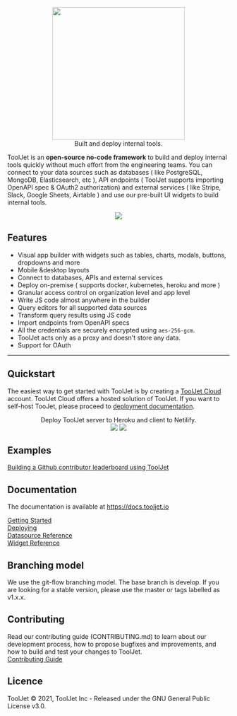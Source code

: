 <p align="center">
  <img src="https://app.tooljet.io/assets/images/logo-text.svg" width="300" />
  <br/>
  Built and deploy internal tools.
</p>


ToolJet is an **open-source no-code framework** to build and deploy internal tools quickly without much effort from the engineering teams. You can connect to your data sources such as databases ( like PostgreSQL, MongoDB, Elasticsearch, etc ), API endpoints ( ToolJet supports importing OpenAPI spec & OAuth2 authorization) and external services ( like Stripe, Slack, Google Sheets, Airtable ) and use our pre-built UI widgets to build internal tools.

<p align="center">
  <kbd>
    <img src="https://user-images.githubusercontent.com/7828962/120830570-4211a000-c57c-11eb-97f5-a650b177a082.png" />
  </kbd>
</p>


## Features

- Visual app builder with widgets such as tables, charts, modals, buttons, dropdowns and more
- Mobile &desktop layouts
- Connect to databases, APIs and external services
- Deploy on-premise ( supports docker, kubernetes, heroku and more )
- Granular access control on organization level and app level
- Write JS code almost anywhere in the builder
- Query editors for all supported data sources
- Transform query results using JS code 
- Import endpoints from OpenAPI specs 
- All the credentials are securely encrypted using `aes-256-gcm`.
- ToolJet acts only as a proxy and doesn't store any data.
- Support for OAuth

<hr>

## Quickstart 
The easiest way to get started with ToolJet is by creating a [ToolJet Cloud](https://tooljet.io) account. ToolJet Cloud offers a hosted solution of ToolJet. If you want to self-host TooJet, please proceed to [deployment documentation](https://docs.tooljet.io/docs/setup/architecture).

<p align="center">
Deploy ToolJet server to Heroku and client to Netilify.  <br>
<a href="https://heroku.com/deploy?template=https://github.com/tooljet/tooljet/tree/main"><img src="https://www.herokucdn.com/deploy/button.svg" /></a>
  <a href="https://app.netlify.com/start/deploy?repository=https://github.com/tooljet/tooljet/tree/main"><img src="https://www.netlify.com/img/deploy/button.svg" /></a>
</P>

## Examples 

[Building a Github contributor leaderboard using ToolJet](https://blog.tooljet.io/building-a-github-contributor-leaderboard-using-tooljet/)<br>

## Documentation
The documentation is available at https://docs.tooljet.io 

[Getting Started](https://docs.tooljet.io)<br>
[Deploying](https://docs.tooljet.io)<br>
[Datasource Reference](https://docs.tooljet.io)<br>
[Widget Reference](https://docs.tooljet.io)

## Branching model
We use the git-flow branching model. The base branch is develop. If you are looking for a stable version, please use the master or tags labelled as v1.x.x.

## Contributing
Read our contributing guide (CONTRIBUTING.md) to learn about our development process, how to propose bugfixes and improvements, and how to build and test your changes to ToolJet. <br>
[Contributing Guide](https://docs.tooljet.io/docs/contributing-guide/setup/docker)

## Licence
ToolJet © 2021, ToolJet Inc - Released under the GNU General Public License v3.0.
